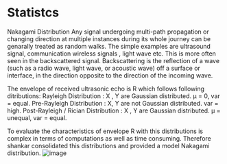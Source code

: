 # Statistcs
Nakagami Distribution
Any signal undergoing multi-path propagation or changing direction at multiple instances during its whole journey can be genarally treated as random walks. The simple examples are ultrasound signal, communication wireless signals , light wave etc. This is more often seen in the backscattered signal. Backscattering is the reflection of a wave (such as a radio wave, light wave, or acoustic wave) off a surface or interface, in the direction opposite to the direction of the incoming wave.

The envelope of received ultrasonic echo is R which follows following ditributions:
Rayleigh Distribution : X , Y are Gaussian distributed. μ = 0, var = equal.
Pre-Rayleigh Distribution : X, Y are not Gaussian distributed. var = high.
Post-Rayleigh / Rician Distribution : X , Y are Gaussian distributed. μ = unequal, var = equal.

To evaluate the characteristics of envelope R with this distributions is complex in terms of computations as well as time consuming. Therefore shankar consolidated this distributions and provided a model Nakagami distribution.
![image](https://user-images.githubusercontent.com/94117639/211752247-9ec81162-de58-4da5-abd0-877550fe0766.png)

